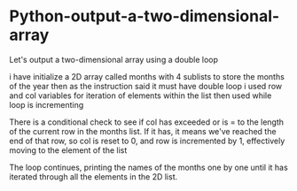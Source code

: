 # Python-output-a-two-dimensional-array

Let's output a two-dimensional array using a double loop


i have initialize a 2D array called months with 4 sublists to store the months of the year
then as the instruction said it must have double loop i used row and col variables for iteration of
elements within the list then used while loop is incrementing 

There is a conditional check to see if col has exceeded or is = to the length of the current row in the months list. If it has, it means we've reached the end of that row, so col is reset to 0, and row is incremented by 1, effectively moving to the element of the list

The loop continues, printing the names of the months one by one until it has iterated through all the elements in the 2D list.
